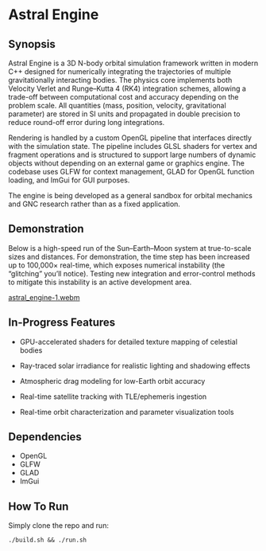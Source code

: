 # Astral Engine

## Synopsis

Astral Engine is a 3D N-body orbital simulation framework written in modern C++ designed for numerically integrating the trajectories of multiple gravitationally interacting bodies. The physics core implements both Velocity Verlet and Runge–Kutta 4 (RK4) integration schemes, allowing a trade-off between computational cost and accuracy depending on the problem scale. All quantities (mass, position, velocity, gravitational parameter) are stored in SI units and propagated in double precision to reduce round-off error during long integrations.

Rendering is handled by a custom OpenGL pipeline that interfaces directly with the simulation state. The pipeline includes GLSL shaders for vertex and fragment operations and is structured to support large numbers of dynamic objects without depending on an external game or graphics engine. The codebase uses GLFW for context management, GLAD for OpenGL function loading, and ImGui for GUI purposes.

The engine is being developed as a general sandbox for orbital mechanics and GNC research rather than as a fixed application.

## Demonstration

Below is a high-speed run of the Sun–Earth–Moon system at true-to-scale sizes and distances. For demonstration, the time step has been increased up to 100,000× real-time, which exposes numerical instability (the “glitching” you’ll notice). Testing new integration and error-control methods to mitigate this instability is an active development area.

[astral_engine-1.webm](https://github.com/user-attachments/assets/f937bc72-c43d-4a87-bda2-e20ef40ddd34)

## In-Progress Features

* GPU-accelerated shaders for detailed texture mapping of celestial bodies

* Ray-traced solar irradiance for realistic lighting and shadowing effects

* Atmospheric drag modeling for low-Earth orbit accuracy

* Real-time satellite tracking with TLE/ephemeris ingestion

* Real-time orbit characterization and parameter visualization tools

## Dependencies

 - OpenGL
 - GLFW
 - GLAD
 - ImGui

## How To Run

Simply clone the repo and run:

```
./build.sh && ./run.sh
```

